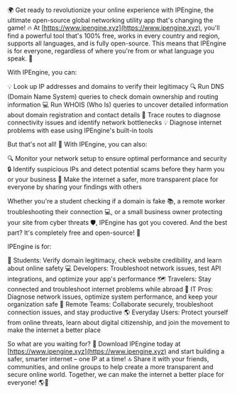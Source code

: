 🌍 Get ready to revolutionize your online experience with IPEngine, the ultimate open-source global networking utility app that's changing the game! 🔥 At [https://www.ipengine.xyz](https://www.ipengine.xyz), you'll find a powerful tool that's 100% free, works in every country and region, supports all languages, and is fully open-source. This means that IPEngine is for everyone, regardless of where you're from or what language you speak. 💬

With IPEngine, you can:

💡 Look up IP addresses and domains to verify their legitimacy
🔍 Run DNS (Domain Name System) queries to check domain ownership and routing information
💻 Run WHOIS (Who Is) queries to uncover detailed information about domain registration and contact details
🚀 Trace routes to diagnose connectivity issues and identify network bottlenecks
💡 Diagnose internet problems with ease using IPEngine's built-in tools

But that's not all! 🤯 With IPEngine, you can also:

🔍 Monitor your network setup to ensure optimal performance and security
🔒 Identify suspicious IPs and detect potential scams before they harm you or your business
💪 Make the internet a safer, more transparent place for everyone by sharing your findings with others

Whether you're a student checking if a domain is fake 📚, a remote worker troubleshooting their connection 💻, or a small business owner protecting your site from cyber threats 🛡️, IPEngine has got you covered. And the best part? It's completely free and open-source! 🤝

IPEngine is for:

🏫 Students: Verify domain legitimacy, check website credibility, and learn about online safety
💻 Developers: Troubleshoot network issues, test API integrations, and optimize your app's performance
🗺️ Travelers: Stay connected and troubleshoot internet problems while abroad
🔧 IT Pros: Diagnose network issues, optimize system performance, and keep your organization safe
🏢 Remote Teams: Collaborate securely, troubleshoot connection issues, and stay productive
🌎 Everyday Users: Protect yourself from online threats, learn about digital citizenship, and join the movement to make the internet a better place

So what are you waiting for? 🚀 Download IPEngine today at [https://www.ipengine.xyz](https://www.ipengine.xyz) and start building a safer, smarter internet – one IP at a time! 🔝 Share it with your friends, communities, and online groups to help create a more transparent and secure online world. Together, we can make the internet a better place for everyone! 🌎💖
